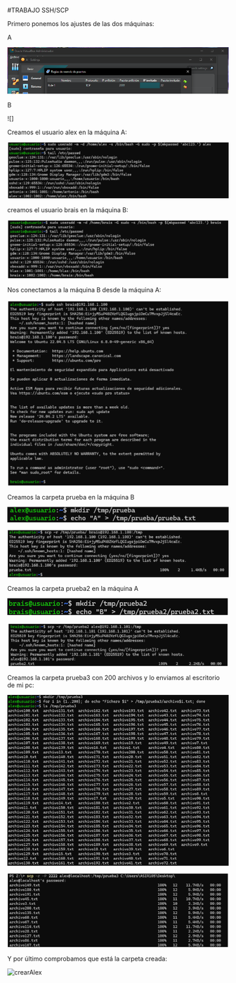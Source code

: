 #TRABAJO SSH/SCP

Primero ponemos los ajustes de las dos máquinas:

A

![configuracionA](imagenes/Captura1.PNG)

B

![]

Creamos el usuario alex en la máquina A:

![crearAlex](imagenes/usuario_alex.png)

creamos el usuario brais en la máquina B:

![crearBrais](imagenes/usuario_brais.png)

Nos conectamos a la máquina B desde la máquina A:

![crearAlex](imagenes/maquinaB.png)

Creamos la carpeta prueba en la máquina B

![crearAlex](imagenes/crear_prueba.png)

![crearAlex](imagenes/mover1.png)

Creamos la carpeta prueba2 en la máquina A

![crearAlex](imagenes/crear_prueba2.png)

![crearAlex](imagenes/mover2.png)

Creamos la carpeta prueba3 con 200 archivos y lo enviamos al escritorio de mi pc:

![crearAlex](imagenes/crear_archivos.png)

![crearAlex](imagenes/moverPC.png)

Y por último comprobamos que está la carpeta creada:

![crearAlex](imagenes/comprobación.png)
